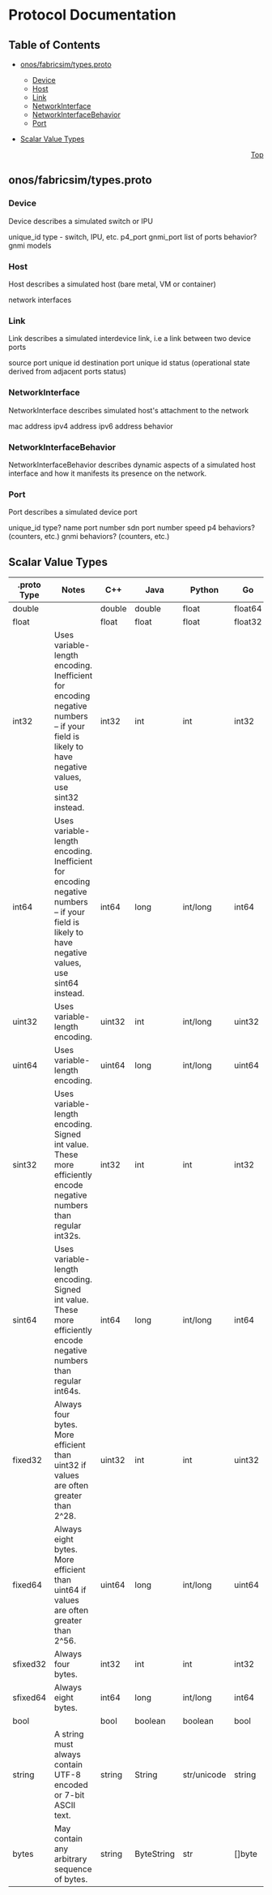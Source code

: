 # Protocol Documentation
<a name="top"></a>

## Table of Contents

- [onos/fabricsim/types.proto](#onos_fabricsim_types-proto)
    - [Device](#onos-fabricsim-Device)
    - [Host](#onos-fabricsim-Host)
    - [Link](#onos-fabricsim-Link)
    - [NetworkInterface](#onos-fabricsim-NetworkInterface)
    - [NetworkInterfaceBehavior](#onos-fabricsim-NetworkInterfaceBehavior)
    - [Port](#onos-fabricsim-Port)
  
- [Scalar Value Types](#scalar-value-types)



<a name="onos_fabricsim_types-proto"></a>
<p align="right"><a href="#top">Top</a></p>

## onos/fabricsim/types.proto



<a name="onos-fabricsim-Device"></a>

### Device
Device describes a simulated switch or IPU

unique_id
type - switch, IPU, etc.
p4_port
gnmi_port
list of ports
behavior?
gnmi models






<a name="onos-fabricsim-Host"></a>

### Host
Host describes a simulated host (bare metal, VM or container)

network interfaces






<a name="onos-fabricsim-Link"></a>

### Link
Link describes a simulated interdevice link, i.e a link between two device ports

source port unique id
destination port unique id
status (operational state derived from adjacent ports status)






<a name="onos-fabricsim-NetworkInterface"></a>

### NetworkInterface
NetworkInterface describes simulated host&#39;s attachment to the network

mac address
ipv4 address
ipv6 address
behavior






<a name="onos-fabricsim-NetworkInterfaceBehavior"></a>

### NetworkInterfaceBehavior
NetworkInterfaceBehavior describes dynamic aspects of a simulated host interface
and how it manifests its presence on the network.






<a name="onos-fabricsim-Port"></a>

### Port
Port describes a simulated device port

unique_id
type?
name
port number
sdn port number
speed
p4 behaviors? (counters, etc.)
gnmi behaviors? (counters, etc.)





 

 

 

 



## Scalar Value Types

| .proto Type | Notes | C++ | Java | Python | Go | C# | PHP | Ruby |
| ----------- | ----- | --- | ---- | ------ | -- | -- | --- | ---- |
| <a name="double" /> double |  | double | double | float | float64 | double | float | Float |
| <a name="float" /> float |  | float | float | float | float32 | float | float | Float |
| <a name="int32" /> int32 | Uses variable-length encoding. Inefficient for encoding negative numbers – if your field is likely to have negative values, use sint32 instead. | int32 | int | int | int32 | int | integer | Bignum or Fixnum (as required) |
| <a name="int64" /> int64 | Uses variable-length encoding. Inefficient for encoding negative numbers – if your field is likely to have negative values, use sint64 instead. | int64 | long | int/long | int64 | long | integer/string | Bignum |
| <a name="uint32" /> uint32 | Uses variable-length encoding. | uint32 | int | int/long | uint32 | uint | integer | Bignum or Fixnum (as required) |
| <a name="uint64" /> uint64 | Uses variable-length encoding. | uint64 | long | int/long | uint64 | ulong | integer/string | Bignum or Fixnum (as required) |
| <a name="sint32" /> sint32 | Uses variable-length encoding. Signed int value. These more efficiently encode negative numbers than regular int32s. | int32 | int | int | int32 | int | integer | Bignum or Fixnum (as required) |
| <a name="sint64" /> sint64 | Uses variable-length encoding. Signed int value. These more efficiently encode negative numbers than regular int64s. | int64 | long | int/long | int64 | long | integer/string | Bignum |
| <a name="fixed32" /> fixed32 | Always four bytes. More efficient than uint32 if values are often greater than 2^28. | uint32 | int | int | uint32 | uint | integer | Bignum or Fixnum (as required) |
| <a name="fixed64" /> fixed64 | Always eight bytes. More efficient than uint64 if values are often greater than 2^56. | uint64 | long | int/long | uint64 | ulong | integer/string | Bignum |
| <a name="sfixed32" /> sfixed32 | Always four bytes. | int32 | int | int | int32 | int | integer | Bignum or Fixnum (as required) |
| <a name="sfixed64" /> sfixed64 | Always eight bytes. | int64 | long | int/long | int64 | long | integer/string | Bignum |
| <a name="bool" /> bool |  | bool | boolean | boolean | bool | bool | boolean | TrueClass/FalseClass |
| <a name="string" /> string | A string must always contain UTF-8 encoded or 7-bit ASCII text. | string | String | str/unicode | string | string | string | String (UTF-8) |
| <a name="bytes" /> bytes | May contain any arbitrary sequence of bytes. | string | ByteString | str | []byte | ByteString | string | String (ASCII-8BIT) |

